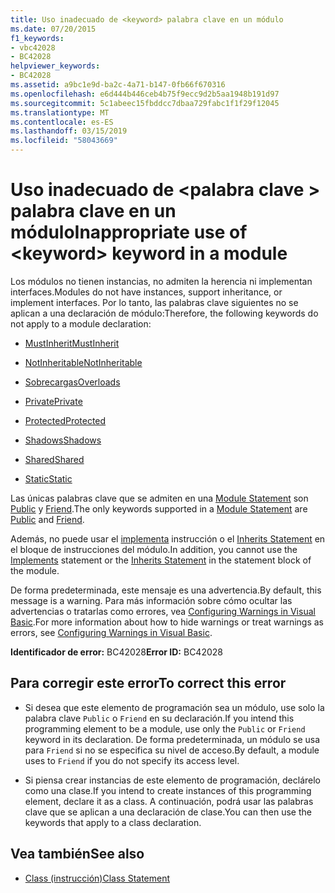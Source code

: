 ```yaml
---
title: Uso inadecuado de <keyword> palabra clave en un módulo
ms.date: 07/20/2015
f1_keywords:
- vbc42028
- BC42028
helpviewer_keywords:
- BC42028
ms.assetid: a9bc1e9d-ba2c-4a71-b147-0fb66f670316
ms.openlocfilehash: e6d444b446ceb4b75f9ecc9d2b5aa1948b191d97
ms.sourcegitcommit: 5c1abeec15fbddcc7dbaa729fabc1f1f29f12045
ms.translationtype: MT
ms.contentlocale: es-ES
ms.lasthandoff: 03/15/2019
ms.locfileid: "58043669"
---
```

# <a name="inappropriate-use-of-keyword-keyword-in-a-module"></a><span data-ttu-id="3cb25-102">Uso inadecuado de \<palabra clave > palabra clave en un módulo</span><span class="sxs-lookup"><span data-stu-id="3cb25-102">Inappropriate use of \<keyword> keyword in a module</span></span>
<span data-ttu-id="3cb25-103">Los módulos no tienen instancias, no admiten la herencia ni implementan interfaces.</span><span class="sxs-lookup"><span data-stu-id="3cb25-103">Modules do not have instances, support inheritance, or implement interfaces.</span></span> <span data-ttu-id="3cb25-104">Por lo tanto, las palabras clave siguientes no se aplican a una declaración de módulo:</span><span class="sxs-lookup"><span data-stu-id="3cb25-104">Therefore, the following keywords do not apply to a module declaration:</span></span>  
  
-   [<span data-ttu-id="3cb25-105">MustInherit</span><span class="sxs-lookup"><span data-stu-id="3cb25-105">MustInherit</span></span>](../../visual-basic/language-reference/modifiers/mustinherit.md)  
  
-   [<span data-ttu-id="3cb25-106">NotInheritable</span><span class="sxs-lookup"><span data-stu-id="3cb25-106">NotInheritable</span></span>](../../visual-basic/language-reference/modifiers/notinheritable.md)  
  
-   [<span data-ttu-id="3cb25-107">Sobrecargas</span><span class="sxs-lookup"><span data-stu-id="3cb25-107">Overloads</span></span>](../../visual-basic/language-reference/modifiers/overloads.md)  
  
-   [<span data-ttu-id="3cb25-108">Private</span><span class="sxs-lookup"><span data-stu-id="3cb25-108">Private</span></span>](../../visual-basic/language-reference/modifiers/private.md)  
  
-   [<span data-ttu-id="3cb25-109">Protected</span><span class="sxs-lookup"><span data-stu-id="3cb25-109">Protected</span></span>](../../visual-basic/language-reference/modifiers/protected.md)  
  
-   [<span data-ttu-id="3cb25-110">Shadows</span><span class="sxs-lookup"><span data-stu-id="3cb25-110">Shadows</span></span>](../../visual-basic/language-reference/modifiers/shadows.md)  
  
-   [<span data-ttu-id="3cb25-111">Shared</span><span class="sxs-lookup"><span data-stu-id="3cb25-111">Shared</span></span>](../../visual-basic/language-reference/modifiers/shared.md)  
  
-   [<span data-ttu-id="3cb25-112">Static</span><span class="sxs-lookup"><span data-stu-id="3cb25-112">Static</span></span>](../../visual-basic/language-reference/modifiers/static.md)  
  
 <span data-ttu-id="3cb25-113">Las únicas palabras clave que se admiten en una [Module Statement](../../visual-basic/language-reference/statements/module-statement.md) son [Public](../../visual-basic/language-reference/modifiers/public.md) y [Friend](../../visual-basic/language-reference/modifiers/friend.md).</span><span class="sxs-lookup"><span data-stu-id="3cb25-113">The only keywords supported in a [Module Statement](../../visual-basic/language-reference/statements/module-statement.md) are [Public](../../visual-basic/language-reference/modifiers/public.md) and [Friend](../../visual-basic/language-reference/modifiers/friend.md).</span></span>  
  
 <span data-ttu-id="3cb25-114">Además, no puede usar el [implementa](../../visual-basic/language-reference/statements/implements-clause.md) instrucción o el [Inherits Statement](../../visual-basic/language-reference/statements/inherits-statement.md) en el bloque de instrucciones del módulo.</span><span class="sxs-lookup"><span data-stu-id="3cb25-114">In addition, you cannot use the [Implements](../../visual-basic/language-reference/statements/implements-clause.md) statement or the [Inherits Statement](../../visual-basic/language-reference/statements/inherits-statement.md) in the statement block of the module.</span></span>  
  
 <span data-ttu-id="3cb25-115">De forma predeterminada, este mensaje es una advertencia.</span><span class="sxs-lookup"><span data-stu-id="3cb25-115">By default, this message is a warning.</span></span> <span data-ttu-id="3cb25-116">Para más información sobre cómo ocultar las advertencias o tratarlas como errores, vea [Configuring Warnings in Visual Basic](/visualstudio/ide/configuring-warnings-in-visual-basic).</span><span class="sxs-lookup"><span data-stu-id="3cb25-116">For more information about how to hide warnings or treat warnings as errors, see [Configuring Warnings in Visual Basic](/visualstudio/ide/configuring-warnings-in-visual-basic).</span></span>  
  
 <span data-ttu-id="3cb25-117">**Identificador de error:** BC42028</span><span class="sxs-lookup"><span data-stu-id="3cb25-117">**Error ID:** BC42028</span></span>  
  
## <a name="to-correct-this-error"></a><span data-ttu-id="3cb25-118">Para corregir este error</span><span class="sxs-lookup"><span data-stu-id="3cb25-118">To correct this error</span></span>  
  
-   <span data-ttu-id="3cb25-119">Si desea que este elemento de programación sea un módulo, use solo la palabra clave `Public` o `Friend` en su declaración.</span><span class="sxs-lookup"><span data-stu-id="3cb25-119">If you intend this programming element to be a module, use only the `Public` or `Friend` keyword in its declaration.</span></span> <span data-ttu-id="3cb25-120">De forma predeterminada, un módulo se usa para `Friend` si no se especifica su nivel de acceso.</span><span class="sxs-lookup"><span data-stu-id="3cb25-120">By default, a module uses to `Friend` if you do not specify its access level.</span></span>  
  
-   <span data-ttu-id="3cb25-121">Si piensa crear instancias de este elemento de programación, declárelo como una clase.</span><span class="sxs-lookup"><span data-stu-id="3cb25-121">If you intend to create instances of this programming element, declare it as a class.</span></span> <span data-ttu-id="3cb25-122">A continuación, podrá usar las palabras clave que se aplican a una declaración de clase.</span><span class="sxs-lookup"><span data-stu-id="3cb25-122">You can then use the keywords that apply to a class declaration.</span></span>  
  
## <a name="see-also"></a><span data-ttu-id="3cb25-123">Vea también</span><span class="sxs-lookup"><span data-stu-id="3cb25-123">See also</span></span>

- [<span data-ttu-id="3cb25-124">Class (instrucción)</span><span class="sxs-lookup"><span data-stu-id="3cb25-124">Class Statement</span></span>](../../visual-basic/language-reference/statements/class-statement.md)
